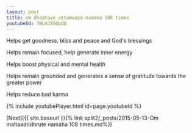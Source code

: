 ```yaml
---
layout: post
title: om dhaatave uttamaaya namaha 108 times
youtubeId: 7WLHJX5OpQQ
---
```

 
 
Helps get goodness, bliss and peace and God's blessings
 
Helps remain focused, help generate inner energy 
 
Helps boost physical and mental health 
 
Helps remain grounded and generates a sense of gratitude towards the greater power 
 
Helps reduce bad karma
 
 
 
 


{% include youtubePlayer.html id=page.youtubeId %}
 
[Next]({{ site.baseurl }}{% link  split2/_posts/2015-05-13-Om mahaadridhrute namaha 108 times.md%})
 
